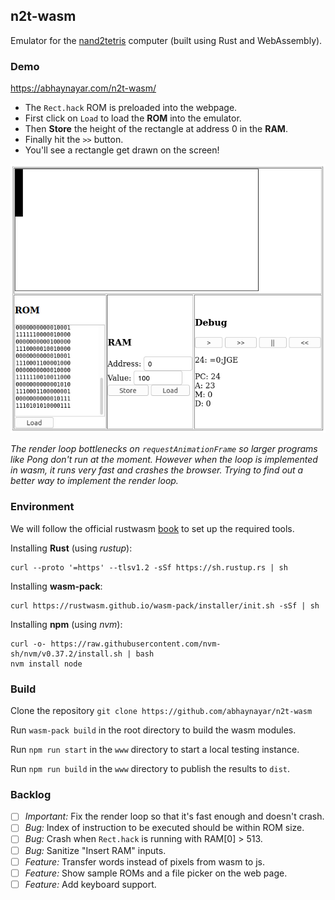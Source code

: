 ## n2t-wasm

Emulator for the [nand2tetris](https://www.nand2tetris.org/) computer (built
using Rust and WebAssembly).

### Demo

https://abhaynayar.com/n2t-wasm/

- The `Rect.hack` ROM is preloaded into the webpage.
- First click on `Load` to load the **ROM** into the emulator.
- Then **Store** the height of the rectangle at address 0 in the **RAM**.
- Finally hit the `>>` button.
- You'll see a rectangle get drawn on the screen!

![](demo.png)

_The render loop bottlenecks on `requestAnimationFrame` so larger programs like Pong don't run at the moment. However when the loop is implemented in wasm, it runs very fast and crashes the browser. Trying to find out a better way to implement the render loop._

### Environment

We will follow the official rustwasm
[book](https://rustwasm.github.io/docs/book)
to set up the required tools.

Installing **Rust** (using _rustup_):

```
curl --proto '=https' --tlsv1.2 -sSf https://sh.rustup.rs | sh
```

Installing **wasm-pack**:

```
curl https://rustwasm.github.io/wasm-pack/installer/init.sh -sSf | sh
```

Installing **npm** (using _nvm_):

```
curl -o- https://raw.githubusercontent.com/nvm-sh/nvm/v0.37.2/install.sh | bash
nvm install node
```

### Build

Clone the repository `git clone https://github.com/abhaynayar/n2t-wasm`

Run `wasm-pack build` in the root directory to build the wasm modules.

Run `npm run start` in the `www` directory to start a local testing instance.

Run `npm run build` in the `www` directory to publish the results to `dist`.

### Backlog

- [ ] _Important:_ Fix the render loop so that it's fast enough and doesn't crash.
- [ ] _Bug:_ Index of instruction to be executed should be within ROM size.
- [ ] _Bug:_ Crash when `Rect.hack` is running with RAM[0] > 513.
- [ ] _Bug:_ Sanitize "Insert RAM" inputs.
- [ ] _Feature:_ Transfer words instead of pixels from wasm to js.
- [ ] _Feature:_ Show sample ROMs and a file picker on the web page.
- [ ] _Feature:_ Add keyboard support.
